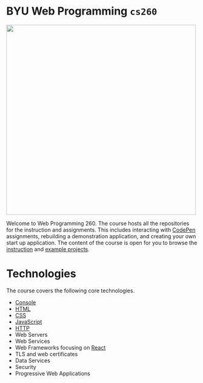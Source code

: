 # BYU **Web Programming** `cs260`

<img src="https://github.com/webprogramming260/.github/blob/065f97641b19d6471b1acc91a8c2123d42805611/profile/webprogrammingcover.jpg" width="500">

Welcome to Web Programming 260. The course hosts all the repositories for the instruction and assignments. This includes interacting with [CodePen](https://codepen.io) assignments, rebuilding a demonstration application, and creating your own start up application. The content of the course is open for you to browse the [instruction](./instructionTopics.md) and [example projects](https://demo.cs260.click).

# Technologies

The course covers the following core technologies.

- [Console](https://developer.mozilla.org/en-US/docs/Learn/Tools_and_testing/Understanding_client-side_tools/Command_line)
- [HTML](https://developer.mozilla.org/en-US/docs/Web/HTML)
- [CSS](https://developer.mozilla.org/en-US/docs/Web/CSS)
- [JavaScript](https://developer.mozilla.org/en-US/docs/Web/JavaScript/Language_Overview)
- [HTTP](https://developer.mozilla.org/en-US/docs/Web/HTTP)
- Web Servers
- Web Services
- Web Frameworks focusing on [React](react/react.md)
- TLS and web certificates
- Data Services
- Security
- Progressive Web Applications
